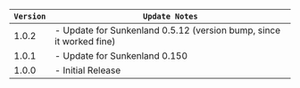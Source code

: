 | `Version` | `Update Notes`                                                      |
|-----------|---------------------------------------------------------------------|
| 1.0.2     | - Update for Sunkenland 0.5.12 (version bump, since it worked fine) |
| 1.0.1     | - Update for Sunkenland 0.150                                       |
| 1.0.0     | - Initial Release                                                   |